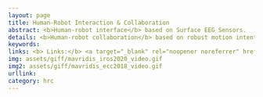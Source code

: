 ```yaml
---
layout: page
title: Human-Robot Interaction & Collaboration
abstract: <b>Human-robot interface</b> based on Surface EEG Sensors. 
details: <b>Human-robot collaboration</b> based on robust motion intention estimation with prescribed performance
keywords: 
links: <b> Links:</b> <a target="_blank" rel="noopener noreferrer" href="https://ieeexplore.ieee.org/document/9341261">(IROS20)</a> 
img: assets/giff/mavridis_iros2020_video.gif
img2: assets/giff/mavridis_ecc2018_video.gif
urllink: 
category: hrc
---
```


